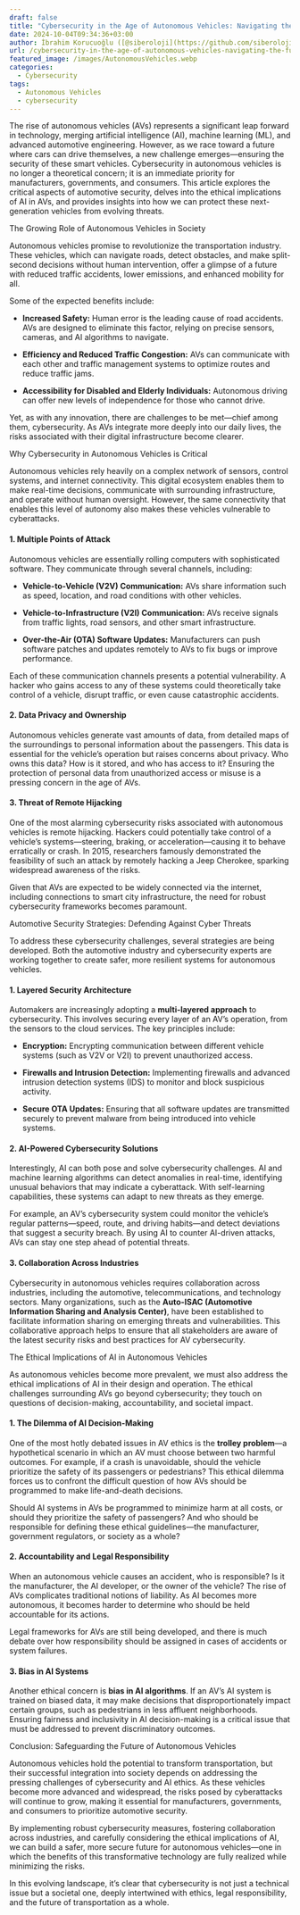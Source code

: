 ```yaml
---
draft: false
title: "Cybersecurity in the Age of Autonomous Vehicles: Navigating the Future of Automotive Security and AI Ethics"
date: 2024-10-04T09:34:36+03:00
author: İbrahim Korucuoğlu ([@siberoloji](https://github.com/siberoloji))
url: /cybersecurity-in-the-age-of-autonomous-vehicles-navigating-the-future-of-automotive-security-and-ai-ethics/
featured_image: /images/AutonomousVehicles.webp
categories:
  - Cybersecurity
tags:
  - Autonomous Vehicles
  - cybersecurity
---
```



The rise of autonomous vehicles (AVs) represents a significant leap forward in technology, merging artificial intelligence (AI), machine learning (ML), and advanced automotive engineering. However, as we race toward a future where cars can drive themselves, a new challenge emerges—ensuring the security of these smart vehicles. Cybersecurity in autonomous vehicles is no longer a theoretical concern; it is an immediate priority for manufacturers, governments, and consumers. This article explores the critical aspects of automotive security, delves into the ethical implications of AI in AVs, and provides insights into how we can protect these next-generation vehicles from evolving threats.



The Growing Role of Autonomous Vehicles in Society



Autonomous vehicles promise to revolutionize the transportation industry. These vehicles, which can navigate roads, detect obstacles, and make split-second decisions without human intervention, offer a glimpse of a future with reduced traffic accidents, lower emissions, and enhanced mobility for all.



Some of the expected benefits include:


* **Increased Safety:** Human error is the leading cause of road accidents. AVs are designed to eliminate this factor, relying on precise sensors, cameras, and AI algorithms to navigate.

* **Efficiency and Reduced Traffic Congestion:** AVs can communicate with each other and traffic management systems to optimize routes and reduce traffic jams.

* **Accessibility for Disabled and Elderly Individuals:** Autonomous driving can offer new levels of independence for those who cannot drive.




Yet, as with any innovation, there are challenges to be met—chief among them, cybersecurity. As AVs integrate more deeply into our daily lives, the risks associated with their digital infrastructure become clearer.



Why Cybersecurity in Autonomous Vehicles is Critical



Autonomous vehicles rely heavily on a complex network of sensors, control systems, and internet connectivity. This digital ecosystem enables them to make real-time decisions, communicate with surrounding infrastructure, and operate without human oversight. However, the same connectivity that enables this level of autonomy also makes these vehicles vulnerable to cyberattacks.


#### 1. **Multiple Points of Attack**



Autonomous vehicles are essentially rolling computers with sophisticated software. They communicate through several channels, including:


* **Vehicle-to-Vehicle (V2V) Communication:** AVs share information such as speed, location, and road conditions with other vehicles.

* **Vehicle-to-Infrastructure (V2I) Communication:** AVs receive signals from traffic lights, road sensors, and other smart infrastructure.

* **Over-the-Air (OTA) Software Updates:** Manufacturers can push software patches and updates remotely to AVs to fix bugs or improve performance.




Each of these communication channels presents a potential vulnerability. A hacker who gains access to any of these systems could theoretically take control of a vehicle, disrupt traffic, or even cause catastrophic accidents.


#### 2. **Data Privacy and Ownership**



Autonomous vehicles generate vast amounts of data, from detailed maps of the surroundings to personal information about the passengers. This data is essential for the vehicle’s operation but raises concerns about privacy. Who owns this data? How is it stored, and who has access to it? Ensuring the protection of personal data from unauthorized access or misuse is a pressing concern in the age of AVs.


#### 3. **Threat of Remote Hijacking**



One of the most alarming cybersecurity risks associated with autonomous vehicles is remote hijacking. Hackers could potentially take control of a vehicle’s systems—steering, braking, or acceleration—causing it to behave erratically or crash. In 2015, researchers famously demonstrated the feasibility of such an attack by remotely hacking a Jeep Cherokee, sparking widespread awareness of the risks.



Given that AVs are expected to be widely connected via the internet, including connections to smart city infrastructure, the need for robust cybersecurity frameworks becomes paramount.



Automotive Security Strategies: Defending Against Cyber Threats



To address these cybersecurity challenges, several strategies are being developed. Both the automotive industry and cybersecurity experts are working together to create safer, more resilient systems for autonomous vehicles.


#### 1. **Layered Security Architecture**



Automakers are increasingly adopting a **multi-layered approach** to cybersecurity. This involves securing every layer of an AV’s operation, from the sensors to the cloud services. The key principles include:


* **Encryption:** Encrypting communication between different vehicle systems (such as V2V or V2I) to prevent unauthorized access.

* **Firewalls and Intrusion Detection:** Implementing firewalls and advanced intrusion detection systems (IDS) to monitor and block suspicious activity.

* **Secure OTA Updates:** Ensuring that all software updates are transmitted securely to prevent malware from being introduced into vehicle systems.



#### 2. **AI-Powered Cybersecurity Solutions**



Interestingly, AI can both pose and solve cybersecurity challenges. AI and machine learning algorithms can detect anomalies in real-time, identifying unusual behaviors that may indicate a cyberattack. With self-learning capabilities, these systems can adapt to new threats as they emerge.



For example, an AV’s cybersecurity system could monitor the vehicle’s regular patterns—speed, route, and driving habits—and detect deviations that suggest a security breach. By using AI to counter AI-driven attacks, AVs can stay one step ahead of potential threats.


#### 3. **Collaboration Across Industries**



Cybersecurity in autonomous vehicles requires collaboration across industries, including the automotive, telecommunications, and technology sectors. Many organizations, such as the **Auto-ISAC (Automotive Information Sharing and Analysis Center)**, have been established to facilitate information sharing on emerging threats and vulnerabilities. This collaborative approach helps to ensure that all stakeholders are aware of the latest security risks and best practices for AV cybersecurity.



The Ethical Implications of AI in Autonomous Vehicles



As autonomous vehicles become more prevalent, we must also address the ethical implications of AI in their design and operation. The ethical challenges surrounding AVs go beyond cybersecurity; they touch on questions of decision-making, accountability, and societal impact.


#### 1. **The Dilemma of AI Decision-Making**



One of the most hotly debated issues in AV ethics is the **trolley problem**—a hypothetical scenario in which an AV must choose between two harmful outcomes. For example, if a crash is unavoidable, should the vehicle prioritize the safety of its passengers or pedestrians? This ethical dilemma forces us to confront the difficult question of how AVs should be programmed to make life-and-death decisions.



Should AI systems in AVs be programmed to minimize harm at all costs, or should they prioritize the safety of passengers? And who should be responsible for defining these ethical guidelines—the manufacturer, government regulators, or society as a whole?


#### 2. **Accountability and Legal Responsibility**



When an autonomous vehicle causes an accident, who is responsible? Is it the manufacturer, the AI developer, or the owner of the vehicle? The rise of AVs complicates traditional notions of liability. As AI becomes more autonomous, it becomes harder to determine who should be held accountable for its actions.



Legal frameworks for AVs are still being developed, and there is much debate over how responsibility should be assigned in cases of accidents or system failures.


#### 3. **Bias in AI Systems**



Another ethical concern is **bias in AI algorithms**. If an AV’s AI system is trained on biased data, it may make decisions that disproportionately impact certain groups, such as pedestrians in less affluent neighborhoods. Ensuring fairness and inclusivity in AI decision-making is a critical issue that must be addressed to prevent discriminatory outcomes.



Conclusion: Safeguarding the Future of Autonomous Vehicles



Autonomous vehicles hold the potential to transform transportation, but their successful integration into society depends on addressing the pressing challenges of cybersecurity and AI ethics. As these vehicles become more advanced and widespread, the risks posed by cyberattacks will continue to grow, making it essential for manufacturers, governments, and consumers to prioritize automotive security.



By implementing robust cybersecurity measures, fostering collaboration across industries, and carefully considering the ethical implications of AI, we can build a safer, more secure future for autonomous vehicles—one in which the benefits of this transformative technology are fully realized while minimizing the risks.



In this evolving landscape, it’s clear that cybersecurity is not just a technical issue but a societal one, deeply intertwined with ethics, legal responsibility, and the future of transportation as a whole.
